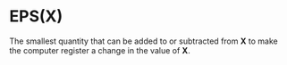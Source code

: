 # EPS(X)

The smallest quantity that can be added to or subtracted from **X** to make the computer register a change in the value of **X**.
